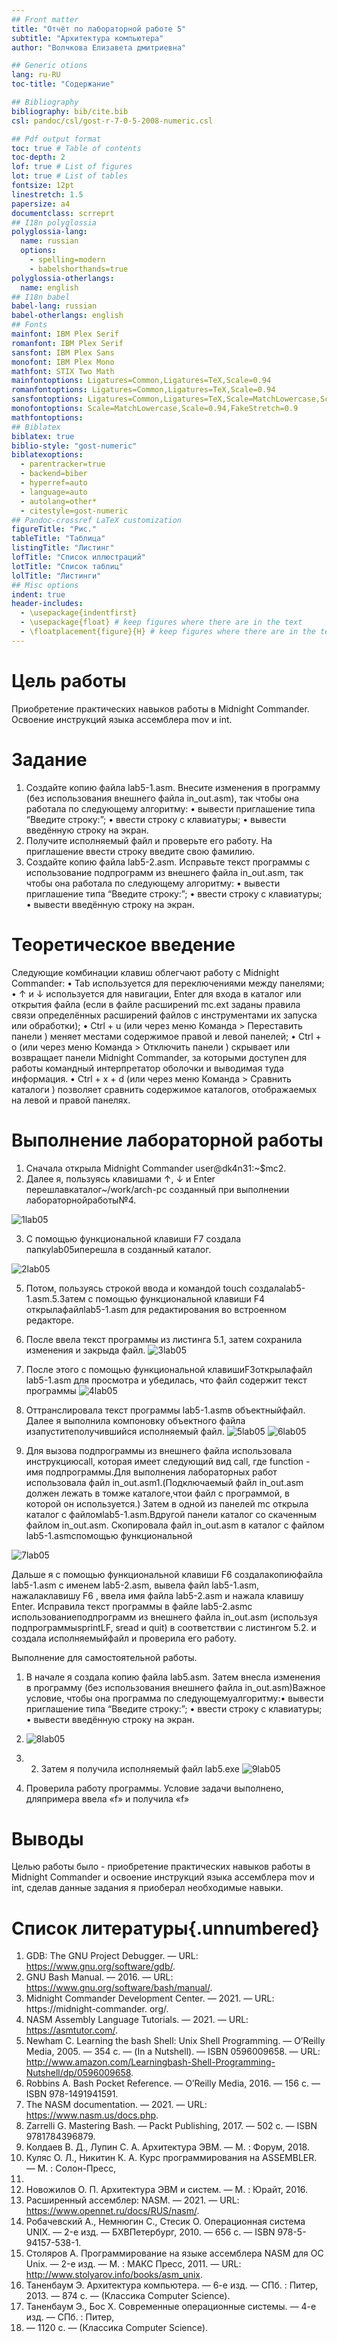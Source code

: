 ```yaml
---
## Front matter
title: "Отчёт по лабораторной работе 5"
subtitle: "Архитектура компьютера"
author: "Волчкова Елизавета дмитриевна"

## Generic otions
lang: ru-RU
toc-title: "Содержание"

## Bibliography
bibliography: bib/cite.bib
csl: pandoc/csl/gost-r-7-0-5-2008-numeric.csl

## Pdf output format
toc: true # Table of contents
toc-depth: 2
lof: true # List of figures
lot: true # List of tables
fontsize: 12pt
linestretch: 1.5
papersize: a4
documentclass: scrreprt
## I18n polyglossia
polyglossia-lang:
  name: russian
  options:
	- spelling=modern
	- babelshorthands=true
polyglossia-otherlangs:
  name: english
## I18n babel
babel-lang: russian
babel-otherlangs: english
## Fonts
mainfont: IBM Plex Serif
romanfont: IBM Plex Serif
sansfont: IBM Plex Sans
monofont: IBM Plex Mono
mathfont: STIX Two Math
mainfontoptions: Ligatures=Common,Ligatures=TeX,Scale=0.94
romanfontoptions: Ligatures=Common,Ligatures=TeX,Scale=0.94
sansfontoptions: Ligatures=Common,Ligatures=TeX,Scale=MatchLowercase,Scale=0.94
monofontoptions: Scale=MatchLowercase,Scale=0.94,FakeStretch=0.9
mathfontoptions:
## Biblatex
biblatex: true
biblio-style: "gost-numeric"
biblatexoptions:
  - parentracker=true
  - backend=biber
  - hyperref=auto
  - language=auto
  - autolang=other*
  - citestyle=gost-numeric
## Pandoc-crossref LaTeX customization
figureTitle: "Рис."
tableTitle: "Таблица"
listingTitle: "Листинг"
lofTitle: "Список иллюстраций"
lotTitle: "Список таблиц"
lolTitle: "Листинги"
## Misc options
indent: true
header-includes:
  - \usepackage{indentfirst}
  - \usepackage{float} # keep figures where there are in the text
  - \floatplacement{figure}{H} # keep figures where there are in the text
---
```


# Цель работы

Приобретение практических навыков работы в Midnight Commander. Освоение инструкций
языка ассемблера mov и int.


# Задание

1. Создайте копию файла lab5-1.asm. Внесите изменения в программу (без использования внешнего файла in_out.asm), так чтобы она работала по следующему алгоритму:
• вывести приглашение типа “Введите строку:”;
• ввести строку с клавиатуры;
• вывести введённую строку на экран.
2. Получите исполняемый файл и проверьте его работу. На приглашение ввести строку
введите свою фамилию.
3. Создайте копию файла lab5-2.asm. Исправьте текст программы с использование подпрограмм из внешнего файла in_out.asm, так чтобы она работала по следующему
алгоритму:
• вывести приглашение типа “Введите строку:”;
• ввести строку с клавиатуры;
• вывести введённую строку на экран.

# Теоретическое введение

Следующие комбинации клавиш облегчают работу с Midnight Commander:
• Tab используется для переключениями между панелями;
• ↑ и ↓ используется для навигации, Enter для входа в каталог или открытия файла
(если в файле расширений mc.ext заданы правила связи определённых расширений
файлов с инструментами их запуска или обработки);
• Ctrl + u (или через меню Команда > Переставить панели ) меняет местами содержимое
правой и левой панелей;
• Ctrl + o (или через меню Команда > Отключить панели ) скрывает или возвращает панели
Midnight Commander, за которыми доступен для работы командный интерпретатор
оболочки и выводимая туда информация.
• Ctrl + x + d (или через меню Команда > Сравнить каталоги ) позволяет сравнить содержимое каталогов, отображаемых на левой и правой панелях.


# Выполнение лабораторной работы

1. Сначала открыла Midnight Commander user@dk4n31:~$mc2.
2.  Далее я, пользуясь клавишами ↑, ↓ и Enter перешлавкаталог~/work/arch-pc созданный при выполнении лабораторнойработы№4.

![1lab05](https://github.com/user-attachments/assets/ddd84570-4de9-4d26-a1a4-db37bcb46f62)

3. С помощью функциональной клавиши F7 создала папкуlab05иперешла в созданный каталог.

![2lab05](https://github.com/user-attachments/assets/9cd2cabd-d542-4eab-b8fd-1fcff26fb8c7)

5. Потом, пользуясь строкой ввода и командой touch создалаlab5-1.asm.5.Затем с помощью функциональной клавиши F4 открылафайлlab5-1.asm для редактирования во встроенном редакторе.
6. После ввела текст программы из листинга 5.1, затем сохранила изменения и закрыда файл.
![3lab05](https://github.com/user-attachments/assets/3b994b38-3183-486d-a52a-ff6c90ad42cd)


7. После этого с помощью функциональной клавишиF3открылафайл lab5-1.asm для просмотра и убедилась, что файл содержит
 текст программы
![4lab05](https://github.com/user-attachments/assets/53f69a9b-7526-4b5f-b899-f5f8089e754d)

8. Оттранслировала текст программы lab5-1.asmв объектныйфайл. Далее я выполнила компоновку объектного файла изапуститеполучившийся исполняемый файл.
![5lab05](https://github.com/user-attachments/assets/995ba25c-d57f-48b6-a0fb-bcc56140d46c)
![6lab05](https://github.com/user-attachments/assets/73f1d642-edb2-4e2e-af81-ef6fa84c6202)

9. Для вызова подпрограммы из внешнего файла использовала инструкциюcall, которая имеет следующий вид call, где function - имя подпрограммы.Для выполнения лабораторных работ использовала файл in_out.asm1.(Подключаемый файл in_out.asm должен лежать в томже каталоге,чтои файл с программой, в которой он используется.)
Затем в одной из панелей mc открыла каталог с файломlab5-1.asm.Вдругой панели каталог со скаченным файлом in_out.asm. Скопировала файл in_out.asm в каталог с файлом lab5-1.asmспомощью функциональной

![7lab05](https://github.com/user-attachments/assets/df1cc673-79ff-4237-a65d-5b03a40495d0)

Дальше я с помощью функциональной клавиши F6 создалакопиюфайла lab5-1.asm с именем lab5-2.asm, вывела файл lab5-1.asm, нажалаклавишу F6 , ввела имя файла lab5-2.asm и нажала клавишу Enter. Исправила текст программы в файле lab5-2.asmс использованиеподпрограмм из внешнего файла in_out.asm (используя подпрограммыsprintLF, sread и quit) в соответствии с листингом 5.2. и создала исполняемыйфайл и проверила его работу.

Выполнение для самостоятельной работы. 
1. В начале я создала копию файла lab5.asm. Затем внесла изменения в программу (без использования внешнего файла in_out.asm)Важное условие, чтобы она программа по следующемуалгоритму:• вывести приглашение типа “Введите строку:”; • ввести строку с клавиатуры; • вывести введённую строку на экран.
2. ![8lab05](https://github.com/user-attachments/assets/dfdef505-5985-4b5f-9014-f83836bb47c5)

3. 2. Затем я получила исполняемый файл lab5.exe
![9lab05](https://github.com/user-attachments/assets/87fd6e6e-b8e0-4085-8b10-dd404e5add41)

4. Проверила работу программы. Условие задачи выполнено, дляпримера ввела «f» и получила «f»
# Выводы


Целью работы было - приобретение практических навыков работы в Midnight Commander и освоение инструкций
языка ассемблера mov и int, сделав данные задания я приоберал необходимые навыки.

# Список литературы{.unnumbered}

1. GDB: The GNU Project Debugger. — URL: https://www.gnu.org/software/gdb/.
2. GNU Bash Manual. — 2016. — URL: https://www.gnu.org/software/bash/manual/.
3. Midnight Commander Development Center. — 2021. — URL: https://midnight-commander.
org/.
4. NASM Assembly Language Tutorials. — 2021. — URL: https://asmtutor.com/.
5. Newham C. Learning the bash Shell: Unix Shell Programming. — O’Reilly Media, 2005. —
354 с. — (In a Nutshell). — ISBN 0596009658. — URL: http://www.amazon.com/Learningbash-Shell-Programming-Nutshell/dp/0596009658.
6. Robbins A. Bash Pocket Reference. — O’Reilly Media, 2016. — 156 с. — ISBN 978-1491941591.
7. The NASM documentation. — 2021. — URL: https://www.nasm.us/docs.php.
8. Zarrelli G. Mastering Bash. — Packt Publishing, 2017. — 502 с. — ISBN 9781784396879.
9. Колдаев В. Д., Лупин С. А. Архитектура ЭВМ. — М. : Форум, 2018.
10. Куляс О. Л., Никитин К. А. Курс программирования на ASSEMBLER. — М. : Солон-Пресс,
2017.
11. Новожилов О. П. Архитектура ЭВМ и систем. — М. : Юрайт, 2016.
12. Расширенный ассемблер: NASM. — 2021. — URL: https://www.opennet.ru/docs/RUS/nasm/.
13. Робачевский А., Немнюгин С., Стесик О. Операционная система UNIX. — 2-е изд. — БХВПетербург, 2010. — 656 с. — ISBN 978-5-94157-538-1.
14. Столяров А. Программирование на языке ассемблера NASM для ОС Unix. — 2-е изд. —
М. : МАКС Пресс, 2011. — URL: http://www.stolyarov.info/books/asm_unix.
15. Таненбаум Э. Архитектура компьютера. — 6-е изд. — СПб. : Питер, 2013. — 874 с. —
(Классика Computer Science).
16. Таненбаум Э., Бос Х. Современные операционные системы. — 4-е изд. — СПб. : Питер,
2015. — 1120 с. — (Классика Computer Science).
